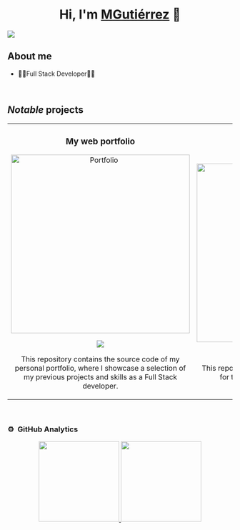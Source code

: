 <div align="center">
<h1 align="center">Hi, I'm <a href="https://mgutierrez.es">MGutiérrez</a> 👋</h1>
</div>
<img src="https://i.imgur.com/v78dBgr.png">

## About me

- 👨‍💻Full Stack Developer👨‍💻 

<br>

## *Notable* projects
<table>
<tr>
<td width="50%">
<h3 align="center">My web portfolio</h3>
<div align="center">
<a href="https://github.com/MGutierrezDev/portafolio-web" target="_blank"><img src="https://i.imgur.com/8aooJfV.jpg" width="400" alt="Portfolio"></a>
<p>
<a href="https://github.com/MGutierrezDev/portafolio-web" target="_blank">
<img src="https://img.shields.io/badge/CÓDIGO-ff9?style=for-the-badge&logo=github&logoColor=black">
</a>
</p>
<p>This repository contains the source code of my personal portfolio, where I showcase a selection of my previous projects and skills as a Full Stack developer.</p>
</div>                                                                              
</td> 
  
<td width="50%">
<h3 align="center">Transfer Games ~ Back</h3>
<div align="center">
<a href="https://github.com/MGutierrezDev/TransferGames_BACK" target="_blank"><img src="https://i.imgur.com/tx45eCV.png" width="400" alt="TransferGames"></a>
<p>
<a href="https://github.com/MGutierrezDev/TransferGames_BACK" target="_blank">
<img src="https://img.shields.io/badge/CÓDIGO-ff9?style=for-the-badge&logo=github&logoColor=black">
</a>
</p>
<p>This repository contains the backend source code for the TransferGames web application.</p>
</div>                                                                              
</td>
</table>                                                                                 
<br>

### ⚙️ &nbsp;GitHub Analytics

<p align="center">
<a href="https://github.com/MGutierrezDev">
  <img height="180em" src="https://github-readme-stats-eight-theta.vercel.app/api?username=MGutierrezDev&show_icons=true&theme=algolia&include_all_commits=true&count_private=true"/>
  <img height="180em" src="https://github-readme-stats-eight-theta.vercel.app/api/top-langs/?username=MGutierrezDev&layout=compact&langs_count=8&theme=algolia"/>
</a>
</p>
